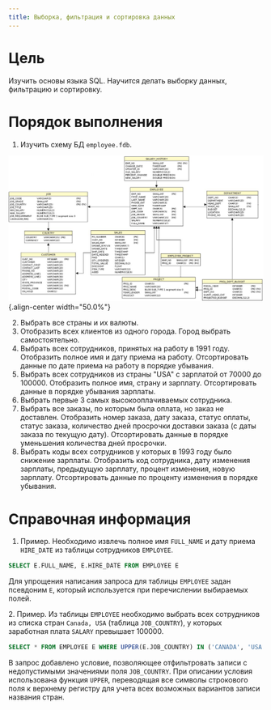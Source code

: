 ```yaml
---
title: Выборка, фильтрация и сортировка данных
---
```


# Цель

Изучить основы языка SQL. Научится делать выборку данных, фильтрацию и
сортировку.

# Порядок выполнения

1.  Изучить схему БД `employee.fdb`.

![image](employee_er.png){.align-center width="50.0%"}

2.  Выбрать все страны и их валюты.
3.  Отобразить всех клиентов из одного города. Город выбрать
    самостоятельно.
4.  Выбрать всех сотрудников, принятых на работу в 1991 году. Отобразить
    полное имя и дату приема на работу. Отсортировать данные по дате
    приема на работу в порядке убывания.
5.  Выбрать всех сотрудников из страны \"USA\" с зарплатой от 70000
    до 100000. Отобразить полное имя, страну и зарплату. Отсортировать
    данные в порядке убывания зарплаты.
6.  Выбрать первые 3 самых высокооплачиваемых сотрудника.
7.  Выбрать все заказы, по которым была оплата, но заказ не доставлен.
    Отобразить номер заказа, дату заказа, статус оплаты, статус заказа,
    количество дней просрочки доставки заказа (с даты заказа по текущую
    дату). Отсортировать данные в порядке уменьшения количества дней
    просрочки.
8.  Выбрать коды всех сотрудников у которых в 1993 году было снижение
    зарплаты. Отобразить код сотрудника, дату изменения зарплаты,
    предыдущую зарплату, процент изменения, новую зарплату.
    Отсортировать данные по проценту изменения в порядке убывания.

# Справочная информация

1.  Пример. Необходимо извлечь полное имя `FULL_NAME` и дату
    приема `HIRE_DATE` из таблицы сотрудников `EMPLOYEE`.

``` sql
SELECT E.FULL_NAME, E.HIRE_DATE FROM EMPLOYEE E
```

Для упрощения написания запроса для таблицы `EMPLOYEE` задан
псевдоним `E`, который используется при перечислении
выбираемых полей.

2\. Пример. Из таблицы `EMPLOYEE` необходимо выбрать всех
сотрудников из списка стран `Canada, USA` (таблица
`JOB_COUNTRY`), у которых заработная плата
`SALARY` превышает 100000.

``` sql
SELECT * FROM EMPLOYEE E WHERE UPPER(E.JOB_COUNTRY) IN ('CANADA', 'USA')  AND E.SALARY > 100000
```

В запрос добавлено условие, позволяющее отфильтровать записи с
недопустимыми значениями поля `JOB_COUNTRY`. При описании
условия использована функция `UPPER`, переводящая все
символы строкового поля к верхнему регистру для учета всех возможных
вариантов записи названия стран.
